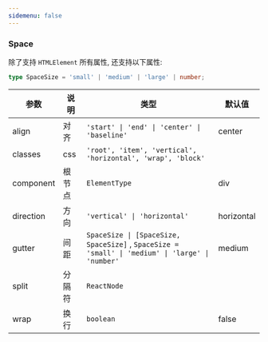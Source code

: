 ```yaml
---
sidemenu: false
---
```


### Space

除了支持 `HTMLElement` 所有属性, 还支持以下属性:

```typescript
type SpaceSize = 'small' | 'medium' | 'large' | number;
```

| 参数	|说明	|类型	|默认值
| --- | --- | --- | ---
| align | 对齐	 | `'start' \| 'end' \| 'center' \| 'baseline'` | center
| classes | css | `'root', 'item', 'vertical', 'horizontal', 'wrap', 'block'` |
| component | 根节点 | `ElementType` | div
| direction | 方向 | `'vertical' \| 'horizontal'` | horizontal
| gutter | 间距	| `SpaceSize \| [SpaceSize, SpaceSize]` , `SpaceSize = 'small' \| 'medium' \| 'large' \| 'number'` | medium
| split | 分隔符	| `ReactNode` |
| wrap | 换行 | `boolean` | false



